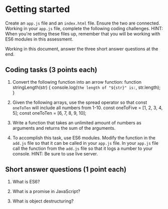 # Getting started

Create an `app.js` file and an `index.html` file. Ensure the two are connected. Working in your `app.js` file, complete the following coding challenges. HINT: When you're setting these files up, remember that you will be working with ES6 modules in this assessment.

Working in this document, answer the three short answer questions at the end.

## Coding tasks (3 points each)

1. Convert the following function into an arrow function:
   function stringLength(str) {
   console.log(`the length of "${str}" is:`, str.length);
   }

2. Given the following arrays, use the spread operator so that const `oneToTen` will include all numbers from 1-10.
   const oneToFive = [1, 2, 3, 4, 5];
   const oneToTen = [6, 7, 8, 9, 10];

3. Write a function that takes an unlimited amount of numbers as arguments and returns the sum of the arguments.

4. To accomplish this task, use ES6 modules. Modify the function in the `add.js` file so that it can be called in your `app.js` file. In your `app.js` file call the function from the `add.js` file so that it logs a number to your console. HINT: Be sure to use live server.

## Short answer questions (1 point each)

1. What is ES6?

2. What is a promise in JavaScript?

3. What is object destructuring?